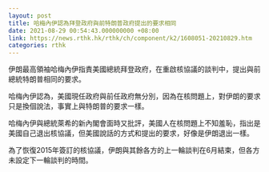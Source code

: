 ```yaml
---
layout: post
title: 哈梅內伊認為拜登政府與前特朗普政府提出的要求相同
date: 2021-08-29 00:54:43.000000000 +08:00
link: https://news.rthk.hk/rthk/ch/component/k2/1608051-20210829.htm
categories: rthk
---
```


伊朗最高領袖哈梅內伊指責美國總統拜登政府，在重啟核協議的談判中，提出與前總統特朗普相同的要求。

哈梅內伊認為，美國現任政府與前任政府無分別，因為在核問題上，對伊朗的要求只是換個說法，事實上與特朗普的要求一樣。

哈梅內伊與總統萊希的新內閣會面時又批評，美國人在核問題上不知羞恥，指出是美國自己退出核協議，但美國說話的方式和提出的要求，好像是伊朗退出一樣。

為了恢復2015年簽訂的核協議，伊朗與其餘各方的上一輪談判在6月結束，但各方未設定下一輪談判的時間。
